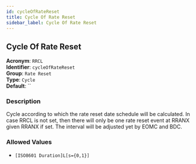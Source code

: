 ```yaml
---
id: cycleOfRateReset
title: Cycle Of Rate Reset
sidebar_label: Cycle Of Rate Reset
---
```


## Cycle Of Rate Reset

**Acronym**: `RRCL`  
**Identifier**: `cycleOfRateReset`  
**Group**: `Rate Reset`  
**Type**: `Cycle`  
**Default**: ``  

### Description
Cycle according to which the rate reset date schedule will be calculated.
In case RRCL is not set, then there will only be one rate reset event at RRANX given RRANX if set.
The interval will be adjusted yet by EOMC and BDC.

### Allowed Values
- `[ISO8601 Duration]L[s={0,1}]`
